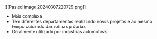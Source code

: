 ![[Pasted image 20240307220729.png]]
- Mais complexa
- Tem diferentes departamentos realizando novos projetos e ao mesmo tempo cuidando das rotinas próprias
- Geralmente utilizado por industrias automotivas 